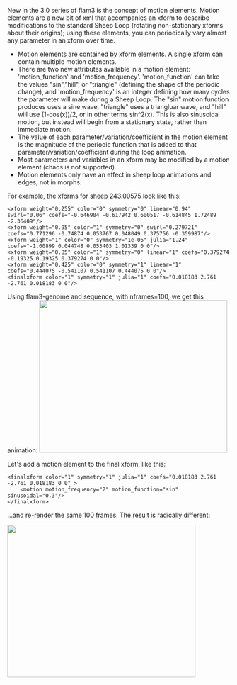 New in the 3.0 series of flam3 is the concept of motion elements. Motion elements are a new bit of xml that accompanies an xform to describe modifications to the standard Sheep Loop (rotating non-stationary xforms about their origins); using these elements, you can periodically vary almost any parameter in an xform over time.

  * Motion elements are contained by xform elements. A single xform can contain multiple motion elements.
  * There are two new attributes available in a motion element: 'motion\_function' and 'motion\_frequency'. 'motion\_function' can take the values "sin","hill", or "triangle" (defining the shape of the periodic change), and 'motion\_frequency' is an integer defining how many cycles the parameter will make during a Sheep Loop. The "sin" motion function produces uses a sine wave, "triangle" uses a triangluar wave, and "hill" will use (1-cos(x))/2, or in other terms sin^2(x). This is also sinusoidal motion, but instead will begin from a stationary state, rather than immediate motion.
  * The value of each parameter/variation/coefficient in the motion element is the magnitude of the periodic function that is added to that parameter/variation/coefficient during the loop animation.
  * Most parameters and variables in an xform may be modified by a motion element (chaos is not supported).
  * Motion elements only have an effect in sheep loop animations and edges, not in morphs.



For example, the xforms for sheep 243.00575 look like this:
```
<xform weight="0.255" color="0" symmetry="0" linear="0.94" swirl="0.06" coefs="-0.646904 -0.617942 0.600517 -0.614845 1.72489 -2.36409"/>
<xform weight="0.95" color="1" symmetry="0" swirl="0.279721" coefs="0.771296 -0.74874 0.053767 0.048049 0.375756 -0.359987"/>
<xform weight="1" color="0" symmetry="1e-06" julia="1.24" coefs="-1.00899 0.044748 0.053403 1.01339 0 0"/>
<xform weight="0.85" color="1" symmetry="0" linear="1" coefs="0.379274 -0.19325 0.19325 0.379274 0 0"/>
<xform weight="0.425" color="0" symmetry="1" linear="1" coefs="0.444075 -0.541107 0.541107 0.444075 0 0"/>
<finalxform color="1" symmetry="1" julia="1" coefs="0.018183 2.761 -2.761 0.018183 0 0"/>
```
Using flam3-genome and sequence, with nframes=100, we get this animation:
<a href='http://www.youtube.com/watch?feature=player_embedded&v=tyBstRUjRdk' target='_blank'><img src='http://img.youtube.com/vi/tyBstRUjRdk/0.jpg' width='425' height=344 /></a>

Let's add a motion element to the final xform, like this:
```
<finalxform color="1" symmetry="1" julia="1" coefs="0.018183 2.761 -2.761 0.018183 0 0" >
    <motion motion_frequency="2" motion_function="sin" sinusoidal="0.3"/>
</finalxform>
```
...and re-render the same 100 frames. The result is radically different:

<a href='http://www.youtube.com/watch?feature=player_embedded&v=ZQcmXc9G97I' target='_blank'><img src='http://img.youtube.com/vi/ZQcmXc9G97I/0.jpg' width='425' height=344 /></a>